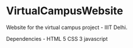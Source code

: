 # VirtualCampusWebsite
Website for the virtual campus project - IIIT Delhi.

Dependencies -
HTML 5
CSS 3
javascript
